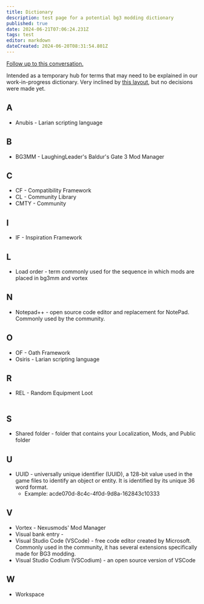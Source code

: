 ```yaml
---
title: Dictionary
description: test page for a potential bg3 modding dictionary
published: true
date: 2024-06-21T07:06:24.231Z
tags: test
editor: markdown
dateCreated: 2024-06-20T08:31:54.801Z
---
```


[Follow up to this conversation.](https://discord.com/channels/1211056047784198186/1252694850097385472/1252955321887096893)

Intended as a temporary hub for terms that may need to be explained in our work-in-progress dictionary. Very inclined by [this layout](https://eternity.obsidian.net/game-data-formats/concepts), but no decisions were made yet.

## A

-   Anubis - Larian scripting language

## B

-   BG3MM - LaughingLeader's Baldur's Gate 3 Mod Manager

## C

-   CF - Compatibility Framework
-   CL - Community Library
-   CMTY - Community

## I

-   IF - Inspiration Framework

## L

-   Load order - term commonly used for the sequence in which mods are placed in bg3mm and vortex

## N

-   Notepad++ - open source code editor and replacement for NotePad. Commonly used by the community.

## O

-   OF - Oath Framework
-   Osiris - Larian scripting language

## R

-   REL - Random Equipment Loot  
     

## S

-   Shared folder - folder that contains your Localization, Mods, and Public folder

## U

-   UUID - universally unique identifier (UUID), a 128-bit value used in the game files to identify an object or entity. It is identified by its unique 36 word format.
    -   Example: acde070d-8c4c-4f0d-9d8a-162843c10333

## V

-   Vortex - Nexusmods' Mod Manager
-   Visual bank entry -
-   Visual Studio Code (VSCode) - free code editor created by Microsoft. Commonly used in the community, it has several extensions specifically made for BG3 modding.
-   Visual Studio Codium (VSCodium) - an open source version of VSCode

## W

-   Workspace